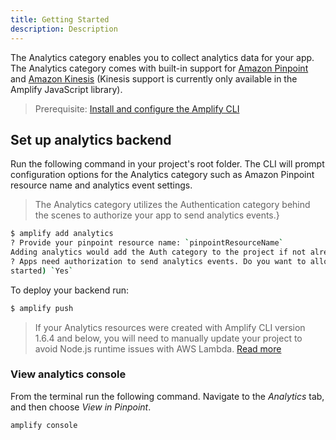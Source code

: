 ```yaml
---
title: Getting Started
description: Description
---
```


The Analytics category enables you to collect analytics data for your app. The Analytics category comes with built-in support for [Amazon Pinpoint](#using-amazon-pinpoint) and [Amazon Kinesis](#using-amazon-kinesis) (Kinesis support is currently only available in the Amplify JavaScript library).

> Prerequisite:</b> [Install and configure the Amplify CLI](..)

## Set up analytics backend

Run the following command in your project's root folder. The CLI will prompt configuration options for the Analytics category such as Amazon Pinpoint resource name and analytics event settings.

> The Analytics category utilizes the Authentication category behind the scenes to authorize your app to send analytics events.}

```bash
$ amplify add analytics
? Provide your pinpoint resource name: `pinpointResourceName`
Adding analytics would add the Auth category to the project if not already added.
? Apps need authorization to send analytics events. Do you want to allow guests and unauthenticated users to send analytics events? (we recommend you allow this when getting 
started) `Yes`
```

To deploy your backend run:

```bash
$ amplify push
```

> If your Analytics resources were created with Amplify CLI version 1.6.4 and below, you will need to manually update your project to avoid Node.js runtime issues with AWS Lambda. [Read more](/cli/lambda-node-version-update)

### View analytics console

From the terminal run the following command. Navigate to the *Analytics* tab, and then choose *View in Pinpoint*.

```
amplify console
```

<inline-fragment platform="js" src="~/lib/analytics/fragments/js/getting-started.md"></inline-fragment>
<inline-fragment platform="ios" src="~/lib/analytics/fragments/ios/getting-started.md"></inline-fragment>
<inline-fragment platform="android" src="~/lib/analytics/fragments/android/getting-started.md"></inline-fragment>
